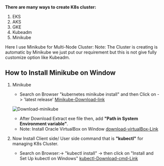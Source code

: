 
**There are many ways to create K8s cluster:**
1. EKS
2. AKS
3. GKE
4. Kubeadm
5. Minikube

Here I use Minikube for Multi-Node Cluster:
Note: The Cluster is creating is automatic by Minikube we just put our requirement but this is not give fully customize option like Kubeadm.

## How to Install Minikube on Window
1. Minikube
    - Search on Browser "kubernetes minikube install" and then Click on ->  'latest release' 
    [Minikube-Download-link](https://minikube.sigs.k8s.io/docs/start/?arch=%2Fwindows%2Fx86-64%2Fstable%2F.exe+downloa)

     ![Download-minikube](https://github.com/user-attachments/assets/676f0852-8c27-4780-aba7-5069338b9c69)

    - After Download Extract exe file then, add **"Path in System Environment variable"**.
     - Note: Install Oracle VirtualBox on Window [download-virtualBox-Link](https://www.oracle.com/virtualization/technologies/vm/downloads/virtualbox-downloads.html)

2.  Now Install Client side/ User side command that is **"kubectl"** for managing K8s Cluster.
      - Search on Browser:-> "kubectl install" -> then click on "Install and Set Up kubectl on Windows"
      [kubectl-Download-cmd-Link](https://kubernetes.io/docs/tasks/tools/install-kubectl-windows/#install-kubectl-binary-on-windows-via-direct-download-or-curl)
